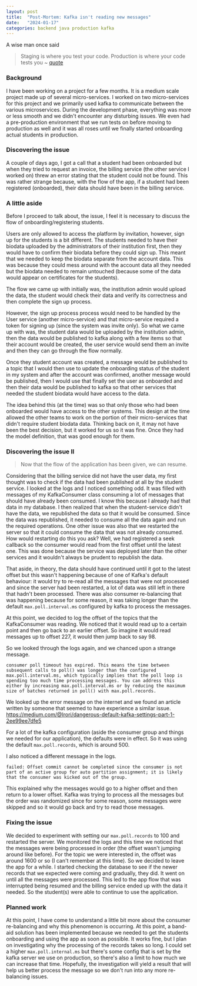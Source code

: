 ```yaml
---
layout: post
title:  "Post-Mortem: Kafka isn't reading new messages"
date:   "2024-01-17"
categories: backend java production kafka
---
```


A wise man once said
> Staging is where you test your code. Production is where your code tests you ~ [quote](https://x.com/KiddBubu/status/1519759676145078272?s=20)

### Background

I have been working on a project for a few months. It is a medium scale project made up of several micro-services. I worked on two micro-services for this project and we primarily used kafka to communicate between the various microservices. During the development phase, everything was more or less smooth and we didn't encounter any disturbing issues. We even had a pre-production environment that we run tests on before moving to production as well and it was all roses until we finally started onboarding actual students in production. 

### Discovering the issue 

A couple of days ago, I got a call that a student had been onboarded but when they tried to request an invoice, the billing service (the other service I worked on) threw an error stating that the student could not be found. This was rather strange because, with the flow of the app, if a student had been registered (onboarded), their data should have been in the billing service. 

### A little aside

Before I proceed to talk about, the issue, I feel it is necessary to discuss the flow of onboarding/registering students. 

Users are only allowed to access the platform by invitation, however, sign up for the students is a bit different. The students needed to have their biodata uploaded by the administrators of their institution first, then they would have to confirm their biodata before they could sign up. This meant that we needed to keep the biodata separate from the account data. This was because they could mess around with the account data all they needed but the biodata needed to remain untouched (because some of the data would appear on certificates for the students). 

The flow we came up with initially was, the institution admin would upload the data, the student would check their data and verify its correctness and then complete the sign up process. 

However, the sign up process process would need to be handled by the User service (another micro-service) and that micro-service required a token for signing up (since the system was invite only). So what we came up with was, the student data would be uploaded by the institution admin, then the data would be published to kafka along with a few items so that their account would be created, the user service would send them an invite and then they can go through the flow normally. 

Once they student account was created, a message would be published to a topic that I would then use to update the onboarding status of the student in my system and after the account was confirmed, another message would be published, then I would use that finally set the user as onboarded and then their data would be published to kafka so that other services that needed the student biodata would have access to the data. 

The idea behind this (at the time) was so that only those who had been onboarded would have access to the other systems. This design at the time allowed the other teams to work on the portion of their micro-services that didn't require student biodata data. Thinking back on it, it may not have been the best decision, but it worked for us so it was fine. Once they had the model definition, that was good enough for them. 

### Discovering the issue II

> Now that the flow of the application has been given, we can resume.

Considering that the billing service did not have the user data, my first thought was to check if the data had been published at all by the student service. I looked at the logs and I noticed something odd. It was filled with messages of my KafkaConsumer class consuming a lot of messages that should have already been consumed. I know this because I already had that data in my database. I then realized that when the student-service didn't have the data, we republished the data so that it would be consumed. Since the data was republished, it needed to consume all the data again and run the required operations. One other issue was also that we restarted the server so that it could consume the data that was not already consumed. How would restarting do this you ask? Well, we had registered a seek callback so the consumer would read from the first offset until the latest one. This was done because the service was deployed later than the other services and it wouldn't always be prudent to republish the data. 

That aside, in theory, the data should have continued until it got to the latest offset but this wasn't happening because of one of Kafka's default behaviour: it would try to re-read all the messages that were not processed and since the server had been restarted, a lot of data was still left in there that hadn't been processed. There was also consumer re-balancing that was happening because for some reason, it was taking longer than the default `max.poll.interval.ms` configured by kafka to process the messages. 

At this point, we decided to log the offset of the topics that the KafkaConsumer was reading. We noticed that it would read up to a certain point and then go back to an earlier offset. So imagine it would read messages up to offset 227, it would then jump back to say 98. 

So we looked through the logs again, and we chanced upon a strange message. 

```
consumer poll timeout has expired. This means the time between subsequent calls to poll() was longer than the configured max.poll.interval.ms, which typically implies that the poll loop is spending too much time processing messages. You can address this either by increasing max.poll.interval.ms or by reducing the maximum size of batches returned in poll() with max.poll.records.
```

We looked up the error message on the internet and we found an article written by someone that seemed to have experience a similar issue. https://medium.com/@Irori/dangerous-default-kafka-settings-part-1-2ee99ee7dfe5


For a lot of the kafka configuration (aside the consumer group and things we needed for our application), the defaults were in effect. So it was using the default `max.poll.records`, which is around 500. 


I also noticed a different message in the logs. 

```
failed: Offset commit cannot be completed since the consumer is not part of an active group for auto partition assignment; it is likely that the consumer was kicked out of the group.
```


This explained why the messages would go to a higher offset and then return to a lower offset. Kafka was trying to process all the messages but the order was randomized since for some reason, some messages were skipped and so it would go back and try to read those messages. 


### Fixing the issue

We decided to experiment with setting our `max.poll.records` to 100 and restarted the server. We monitored the logs and this time we noticed that the messages were being processed in order (the offset wasn't jumping around like before). For the topic we were interested in, the offset was around 1600 or so (I can't remember at this time). So we decided to leave the app for a while. I started checking the database to see if the newer records that we expected were coming and gradually, they did. It went on until all the messages were processed. This led to the app flow that was interrupted being resumed and the billing service ended up with the data it needed. So the student(s) were able to continue to use the application. 

### Planned work

At this point, I have come to understand a little bit more about the consumer re-balancing and why this phenomenon is occurring. At this point, a band-aid solution has been implemented because we needed to get the students onboarding and using the app as soon as possible. It works fine, but I plan on investigating why the processing of the records takes so long. I could set a higher `max.poll.internal.ms` but there's some config that is set by the kafka server we use on production, so there's also a limit to how much we can increase that time. Hopefully, the investigation will yield a result that will help us better process the message so we don't run into any more re-balancing issues. 
